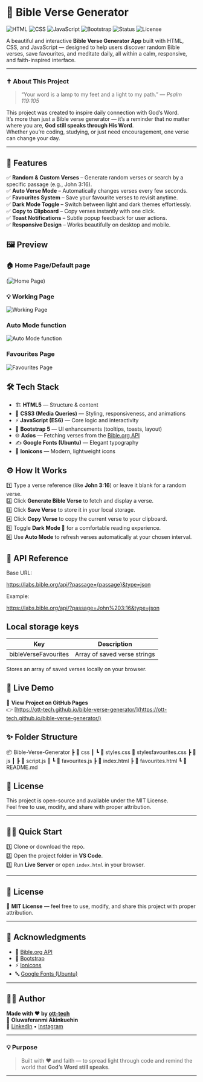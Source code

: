 # 📖 Bible Verse Generator

![HTML](https://img.shields.io/badge/HTML-5-orange)
![CSS](https://img.shields.io/badge/CSS-3-blue)
![JavaScript](https://img.shields.io/badge/JavaScript-ES6-yellow)
![Bootstrap](https://img.shields.io/badge/Bootstrap-5.3-7952B3?logo=bootstrap&logoColor=white)
![Status](https://img.shields.io/badge/Status-Complete-brightgreen)
![License](https://img.shields.io/badge/License-MIT-blue)




A beautiful and interactive **Bible Verse Generator App** built with HTML, CSS, and JavaScript — designed to help users discover random Bible verses, save favourites, and meditate daily, all within a calm, responsive, and faith-inspired interface.

---

### ✝️ About This Project

> “Your word is a lamp to my feet and a light to my path.” — *Psalm 119:105*

This project was created to inspire daily connection with God’s Word.  
It’s more than just a Bible verse generator — it’s a reminder that no matter where you are, **God still speaks through His Word**.  
Whether you’re coding, studying, or just need encouragement, one verse can change your day.

---


## 🌟 Features

✅ **Random & Custom Verses** – Generate random verses or search by a specific passage (e.g., John 3:16).  
✅ **Auto Verse Mode** – Automatically changes verses every few seconds.  
✅ **Favourites System** – Save your favourite verses to revisit anytime.  
✅ **Dark Mode Toggle** – Switch between light and dark themes effortlessly.  
✅ **Copy to Clipboard** – Copy verses instantly with one click.  
✅ **Toast Notifications** – Subtle popup feedback for user actions.  
✅ **Responsive Design** – Works beautifully on desktop and mobile.


## 🖼️ Preview

### 🏠 Home Page/Default page
(![Home Page](../assets/AutoModefunction-bibleverse.png))

### 💡 Working Page
![Working Page](../assets/Workingpage-bibleverse.png)

### Auto Mode function
![Auto Mode function](../assets/AutoModefunction-bibleverse.png)

### Favourites Page
![Favourites Page](../assets/favouritespage-bibleverse.png)

## 🛠️ Tech Stack
- 🏗️ **HTML5** — Structure & content  
- 🎨 **CSS3 (Media Queries)** — Styling, responsiveness, and animations  
- ⚡ **JavaScript (ES6)** — Core logic and interactivity  
- 💜 **Bootstrap 5** — UI enhancements (tooltips, toasts, layout)  
- 🌐 **Axios** — Fetching verses from the [Bible.org API](https://labs.bible.org/api_web_service)  
- ✍️ **Google Fonts (Ubuntu)** — Elegant typography  
- 🔆 **Ionicons** — Modern, lightweight icons


## ⚙️ How It Works

1️⃣ Type a verse reference (like **John 3:16**) or leave it blank for a random verse.  
2️⃣ Click **Generate Bible Verse** to fetch and display a verse.  
3️⃣ Click **Save Verse** to store it in your local storage.  
4️⃣ Click **Copy Verse** to copy the current verse to your clipboard.  
5️⃣ Toggle **Dark Mode 🌙** for a comfortable reading experience.  
6️⃣ Use **Auto Mode** to refresh verses automatically at your chosen interval.

## 🧠 API Reference

Base URL:

https://labs.bible.org/api/?passage={passage}&type=json


Example:

https://labs.bible.org/api/?passage=John%203:16&type=json


## Local storage keys
| Key | Description |
| --- | ----------- |
| bibleVerseFavourites | Array of saved verse strings |

Stores an array of saved verses locally on your browser.


## 🚀 Live Demo

🔗  **View Project on GitHub Pages**  
👉 [https://ott-tech.github.io/bible-verse-generator/](https://ott-tech.github.io/bible-verse-generator/)


## ✨ Folder Structure
📦 Bible-Verse-Generator
 ┣ 📂 css
 ┃ ┗ 📜 styles.css
     📜 stylesfavourites.css
 ┣ 📂 js
 ┃ ┣ 📜 script.js
 ┃ ┗ 📜 favourites.js
 ┣ 📜 index.html
 ┣ 📜 favourites.html
 ┗ 📜 README.md

## 📜 License

This project is open-source and available under the MIT License.  
Feel free to use, modify, and share with proper attribution.



---

## 🧑‍💻 Quick Start

1️⃣ Clone or download the repo.  
2️⃣ Open the project folder in **VS Code**.  
3️⃣ Run **Live Server** or open `index.html` in your browser.

---

## 📜 License

🪪 **MIT License** — feel free to use, modify, and share this project with proper attribution.

---

## 🙏 Acknowledgments

- 📖 [Bible.org API](https://labs.bible.org/api_web_service)  
- 💜 [Bootstrap](https://getbootstrap.com/)  
- ⚡ [Ionicons](https://ionic.io/ionicons)  
- 🔤 [Google Fonts (Ubuntu)](https://fonts.google.com/specimen/Ubuntu)

---

## 👨‍💻 Author

**Made with ❤️ by [ott-tech](https://github.com/ott-tech)**  
👤 **Oluwaferanmi Akinkuehin**  
🔗 [LinkedIn](https://www.linkedin.com/in/oluwaferanmi-akinkuehin/) • [Instagram](https://www.instagram.com/oluwaferanmiotito.akinkuehin/)

---

### 💡 Purpose
> Built with ❤️ and faith — to spread light through code and remind the world that **God’s Word still speaks**.

---


